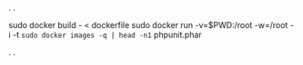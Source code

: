.
.

sudo docker build - < dockerfile
sudo docker run -v=$PWD:/root -w=/root -i -t `sudo docker images -q | head -n1` phpunit.phar

.
.
